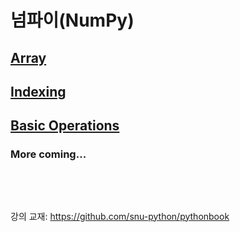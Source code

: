 # 넘파이(NumPy)

## [Array](01.array.md)

## [Indexing](02.indexing.md)

## [Basic Operations](03.basic-operations.md)

### More coming...

<pre>



</pre>
강의 교재: <https://github.com/snu-python/pythonbook>
